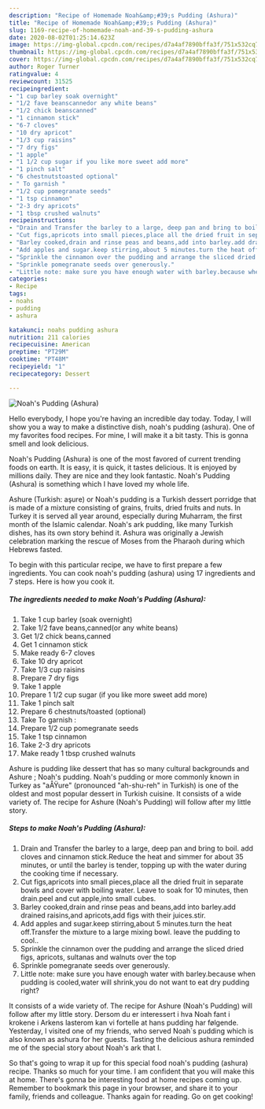 ```yaml
---
description: "Recipe of Homemade Noah&amp;#39;s Pudding (Ashura)"
title: "Recipe of Homemade Noah&amp;#39;s Pudding (Ashura)"
slug: 1169-recipe-of-homemade-noah-and-39-s-pudding-ashura
date: 2020-08-02T01:25:14.623Z
image: https://img-global.cpcdn.com/recipes/d7a4af7890bffa3f/751x532cq70/noahs-pudding-ashura-recipe-main-photo.jpg
thumbnail: https://img-global.cpcdn.com/recipes/d7a4af7890bffa3f/751x532cq70/noahs-pudding-ashura-recipe-main-photo.jpg
cover: https://img-global.cpcdn.com/recipes/d7a4af7890bffa3f/751x532cq70/noahs-pudding-ashura-recipe-main-photo.jpg
author: Roger Turner
ratingvalue: 4
reviewcount: 31525
recipeingredient:
- "1 cup barley soak overnight"
- "1/2 fave beanscannedor any white beans"
- "1/2 chick beanscanned"
- "1 cinnamon stick"
- "6-7 cloves"
- "10 dry apricot"
- "1/3 cup raisins"
- "7 dry figs"
- "1 apple"
- "1 1/2 cup sugar if you like more sweet add more"
- "1 pinch salt"
- "6 chestnutstoasted optional"
- " To garnish "
- "1/2 cup pomegranate seeds"
- "1 tsp cinnamon"
- "2-3 dry apricots"
- "1 tbsp crushed walnuts"
recipeinstructions:
- "Drain and Transfer the barley to a large, deep pan and bring to boil. add cloves and cinnamon stick.Reduce the heat and simmer for about 35 minutes, or until the barley is tender, topping up with the water during the cooking time if necessary."
- "Cut figs,apricots into small pieces,place all the dried fruit in separate bowls and cover with boiling water. Leave to soak for 10 minutes, then drain.peel and cut apple,into small cubes."
- "Barley cooked,drain and rinse peas and beans,add into barley.add drained raisins,and apricots,add figs with their juices.stir."
- "Add apples and sugar.keep stirring,about 5 minutes.turn the heat off.Transfer the mixture to a large mixing bowl. leave the pudding to cool.."
- "Sprinkle the cinnamon over the pudding and arrange the sliced dried figs, apricots, sultanas and walnuts over the top"
- "Sprinkle pomegranate seeds over generously."
- "Little note: make sure you have enough water with barley.because when pudding is cooled,water will shrink,you do not want to eat dry pudding right?"
categories:
- Recipe
tags:
- noahs
- pudding
- ashura

katakunci: noahs pudding ashura 
nutrition: 211 calories
recipecuisine: American
preptime: "PT29M"
cooktime: "PT48M"
recipeyield: "1"
recipecategory: Dessert

---
```



![Noah&#39;s Pudding (Ashura)](https://img-global.cpcdn.com/recipes/d7a4af7890bffa3f/751x532cq70/noahs-pudding-ashura-recipe-main-photo.jpg)

Hello everybody, I hope you're having an incredible day today. Today, I will show you a way to make a distinctive dish, noah&#39;s pudding (ashura). One of my favorites food recipes. For mine, I will make it a bit tasty. This is gonna smell and look delicious.

Noah&#39;s Pudding (Ashura) is one of the most favored of current trending foods on earth. It is easy, it is quick, it tastes delicious. It is enjoyed by millions daily. They are nice and they look fantastic. Noah&#39;s Pudding (Ashura) is something which I have loved my whole life.

Ashure (Turkish: aşure) or Noah&#39;s pudding is a Turkish dessert porridge that is made of a mixture consisting of grains, fruits, dried fruits and nuts. In Turkey it is served all year around, especially during Muharram, the first month of the Islamic calendar. Noah&#39;s ark pudding, like many Turkish dishes, has its own story behind it. Ashura was originally a Jewish celebration marking the rescue of Moses from the Pharaoh during which Hebrews fasted.


To begin with this particular recipe, we have to first prepare a few ingredients. You can cook noah&#39;s pudding (ashura) using 17 ingredients and 7 steps. Here is how you cook it.

<!--inarticleads1-->

##### The ingredients needed to make Noah&#39;s Pudding (Ashura):

1. Take 1 cup barley (soak overnight)
1. Take 1/2 fave beans,canned(or any white beans)
1. Get 1/2 chick beans,canned
1. Get 1 cinnamon stick
1. Make ready 6-7 cloves
1. Take 10 dry apricot
1. Take 1/3 cup raisins
1. Prepare 7 dry figs
1. Take 1 apple
1. Prepare 1 1/2 cup sugar (if you like more sweet add more)
1. Take 1 pinch salt
1. Prepare 6 chestnuts/toasted (optional)
1. Take  To garnish :
1. Prepare 1/2 cup pomegranate seeds
1. Take 1 tsp cinnamon
1. Take 2-3 dry apricots
1. Make ready 1 tbsp crushed walnuts


Ashure is pudding like dessert that has so many cultural backgrounds and Ashure ; Noah&#39;s pudding. Noah&#39;s pudding or more commonly known in Turkey as &#34;aÅŸure&#34; (pronounced &#34;ah-shu-reh&#34; in Turkish) is one of the oldest and most popular dessert in Turkish cuisine. It consists of a wide variety of. The recipe for Ashure (Noah&#39;s Pudding) will follow after my little story. 

<!--inarticleads2-->

##### Steps to make Noah&#39;s Pudding (Ashura):

1. Drain and Transfer the barley to a large, deep pan and bring to boil. add cloves and cinnamon stick.Reduce the heat and simmer for about 35 minutes, or until the barley is tender, topping up with the water during the cooking time if necessary.
1. Cut figs,apricots into small pieces,place all the dried fruit in separate bowls and cover with boiling water. Leave to soak for 10 minutes, then drain.peel and cut apple,into small cubes.
1. Barley cooked,drain and rinse peas and beans,add into barley.add drained raisins,and apricots,add figs with their juices.stir.
1. Add apples and sugar.keep stirring,about 5 minutes.turn the heat off.Transfer the mixture to a large mixing bowl. leave the pudding to cool..
1. Sprinkle the cinnamon over the pudding and arrange the sliced dried figs, apricots, sultanas and walnuts over the top
1. Sprinkle pomegranate seeds over generously.
1. Little note: make sure you have enough water with barley.because when pudding is cooled,water will shrink,you do not want to eat dry pudding right?


It consists of a wide variety of. The recipe for Ashure (Noah&#39;s Pudding) will follow after my little story. Dersom du er interessert i hva Noah fant i krokene i Arkens lasterom kan vi fortelle at hans pudding har følgende. Yesterday, I visited one of my friends, who served Noah`s pudding which is also known as ashura for her guests. Tasting the delicious ashura reminded me of the special story about Noah&#39;s ark that I. 

So that's going to wrap it up for this special food noah&#39;s pudding (ashura) recipe. Thanks so much for your time. I am confident that you will make this at home. There's gonna be interesting food at home recipes coming up. Remember to bookmark this page in your browser, and share it to your family, friends and colleague. Thanks again for reading. Go on get cooking!
